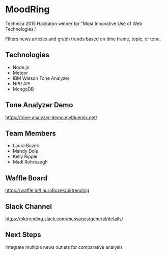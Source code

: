# MoodRing

Technica 2015 Hackaton winner for "Most Innovative Use of Web Technologies."

Filters news articles and graph trends based on time frame, topic, or tone.

## Technologies

- Node.js
- Meteor
- IBM Watson Tone Analyzer
- NPR API
- MongoDB

## Tone Analyzer Demo

https://tone-analyzer-demo.mybluemix.net/

## Team Members

- Laura Buzek
- Mandy Dols
- Kelly Ripple
- Madi Rohrbaugh

## Waffle Board

https://waffle.io/LauraBuzek/oktrending

## Slack Channel

https://oktrending.slack.com/messages/general/details/

## Next Steps

Integrate multiple news outlets for comparative analysis